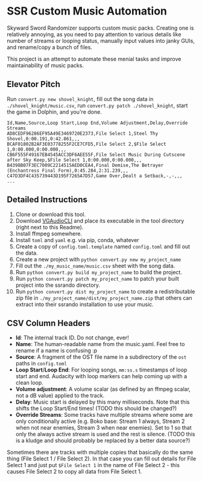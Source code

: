 # SSR Custom Music Automation

Skyward Sword Randomizer supports custom music packs. Creating one is relatively annoying,
as you need to pay attention to various details like number of streams or looping status,
manually input values into janky GUIs, and rename/copy a bunch of files.

This project is an attempt to automate these menial tasks and improve maintainability of music packs.

## Elevator Pitch

Run `convert.py new shovel_knight`, fill out the song data in `./shovel_knight/music.csv`, run `convert.py patch ./shovel_knight`,
start the game in Dolphin, and you're done.

```csv
Id,Name,Source,Loop Start,Loop End,Volume Adjustment,Delay,Override Streams
AD8CEDF96286EF95A49E3469720E2373,File Select 1,Steel Thy Shovel,0:00.191,0:42.861,,,
BCAF01802B2AF3E03778255F2CE7CFD5,File Select 2,$File Select 1,0:00.000,0:00.000,,,
CB6F555F49167EB4545ACC3DF6AEE55F,File Select Music During Cutscene after Sky Keep,$File Select 1,0:00.000,0:00.000,,,
B4398B07F3EC7009C2214515AED0CEA4,Final Demise,The Betrayer (Enchantress Final Form),0:45.284,2:31.239,,,
C47D3DF4C435739443D195F7265A7D57,Game Over,Dealt a Setback,-,-,,,
...
```

## Detailed Instructions

1. Clone or download this tool.
1. Download [VGAudioCLI](https://github.com/Thealexbarney/VGAudio/releases) and place its executable in the tool directory (right next to this Readme).
1. Install ffmpeg somewhere.
1. Install `toml` and `yaml` e.g. via pip, conda, whatever
1. Create a copy of `config.toml.template` named `config.toml` and fill out the data.
1. Create a new project with `python convert.py new my_project_name`
1. Fill out the `./my_music_name/music.csv` sheet with the song data.
1. Run `python convert.py build my_project_name` to build the project.
1. Run `python convert.py patch my_project_name` to patch your built project into the ssrando directory.
1. Run `python convert.py dist my_project_name` to create a redistributable zip file in `./my_project_name/dist/my_project_name.zip` that others can extract into their ssrando installation to use your music.

## CSV Column Headers

* **Id**: The internal track ID. Do not change, ever!
* **Name**: The human-readable name from the music.yaml. Feel free to rename if a name is confusing :p
* **Source**: A fragment of the OST file name in a subdirectory of the `ost` paths in `config.toml`
* **Loop Start**/**Loop End**: For looping songs, `mm:ss.s` timestamps of loop start and end. Audacity with loop markers can help coming up with a clean loop.
* **Volume adjustment**: A volume scalar (as defined by an ffmpeg scalar, not a dB value) applied to the track.
* **Delay**: Music start is delayed by this many milliseconds. Note that this shifts the Loop Start/End times! (TODO this should be changed?)
* **Override Streams**: Some tracks have multiple streams where some are only conditionally active (e.g. Boko base: Stream 1 always, Stream 2 when not near enemies, Stream 3 when near enemies). Set to 1 so that only the always active stream is used and the rest is silence. (TODO this is a kludge and should probably be replaced by a better data source?)

Sometimes there are tracks with multiple copies that basically do the same thing (File Select 1 / File Select 2).
In that case you can fill out details for File Select 1 and just put `$File Select 1` in the name of File Select 2 -
this causes File Select 2 to copy all data from File Select 1.
